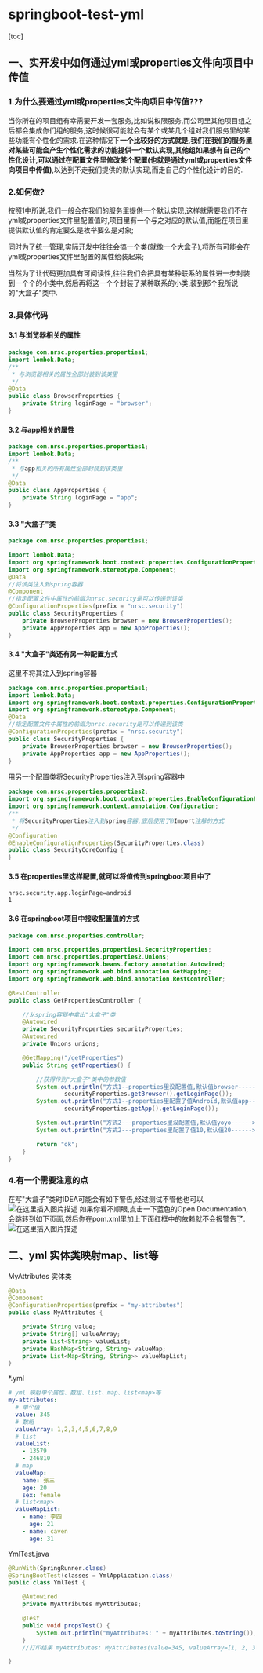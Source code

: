 # springboot-test-yml

[toc]

## 一、实开发中如何通过yml或properties文件向项目中传值

### 1.为什么要通过yml或properties文件向项目中传值???

当你所在的项目组有幸需要开发一套服务,比如说权限服务,而公司里其他项目组之后都会集成你们组的服务,这时候很可能就会有某个或某几个组对我们服务里的某些功能有个性化的需求.在这种情况下**一个比较好的方式就是,我们在我们的服务里对某些可能会产生个性化需求的功能提供一个默认实现,其他组如果想有自己的个性化设计,可以通过在配置文件里修改某个配置(也就是通过yml或properties文件向项目中传值)**,以达到不走我们提供的默认实现,而走自己的个性化设计的目的.

### 2.如何做?

按照1中所说,我们一般会在我们的服务里提供一个默认实现,这样就需要我们不在yml或properties文件里配置值时,项目里有一个与之对应的默认值,而能在项目里提供默认值的肯定要么是枚举要么是对象;

同时为了统一管理,实际开发中往往会搞一个类(就像一个大盒子),将所有可能会在yml或properties文件里配置的属性给装起来;

当然为了让代码更加具有可阅读性,往往我们会把具有某种联系的属性进一步封装到一个个的小类中,然后再将这一个个封装了某种联系的小类,装到那个我所说的"大盒子"类中.

### 3.具体代码

#### 3.1 与浏览器相关的属性

```java
package com.nrsc.properties.properties1;
import lombok.Data;
/**
 * 与浏览器相关的属性全部封装到该类里
 */
@Data
public class BrowserProperties {
    private String loginPage = "browser";
}
```

#### 3.2 与app相关的属性

```java
package com.nrsc.properties.properties1;
import lombok.Data;
/**
 * 与app相关的所有属性全部封装到该类里
 */
@Data
public class AppProperties {
    private String loginPage = "app";
}
```

#### 3.3 "大盒子"类

```java
package com.nrsc.properties.properties1;

import lombok.Data;
import org.springframework.boot.context.properties.ConfigurationProperties;
import org.springframework.stereotype.Component;
@Data
//将该类注入到spring容器
@Component
//指定配置文件中属性的前缀为nrsc.security是可以传递到该类
@ConfigurationProperties(prefix = "nrsc.security")
public class SecurityProperties {
    private BrowserProperties browser = new BrowserProperties();
    private AppProperties app = new AppProperties();
}
```

#### 3.4 "大盒子"类还有另一种配置方式

这里不将其注入到spring容器

```java
package com.nrsc.properties.properties1;
import lombok.Data;
import org.springframework.boot.context.properties.ConfigurationProperties;
import org.springframework.stereotype.Component;
@Data
//指定配置文件中属性的前缀为nrsc.security是可以传递到该类
@ConfigurationProperties(prefix = "nrsc.security")
public class SecurityProperties {
    private BrowserProperties browser = new BrowserProperties();
    private AppProperties app = new AppProperties();
}
```

用另一个配置类将SecurityProperties注入到spring容器中

```java
package com.nrsc.properties.properties2;
import org.springframework.boot.context.properties.EnableConfigurationProperties;
import org.springframework.context.annotation.Configuration;
/**
 * 将SecurityProperties注入到spring容器,底层使用了@Import注解的方式
 */
@Configuration
@EnableConfigurationProperties(SecurityProperties.class)
public class SecurityCoreConfig {
}
```

#### 3.5 在properties里这样配置,就可以将值传到springboot项目中了

```properties
nrsc.security.app.loginPage=android
1
```

#### 3.6 在springboot项目中接收配置值的方式

```java
package com.nrsc.properties.controller;

import com.nrsc.properties.properties1.SecurityProperties;
import com.nrsc.properties.properties2.Unions;
import org.springframework.beans.factory.annotation.Autowired;
import org.springframework.web.bind.annotation.GetMapping;
import org.springframework.web.bind.annotation.RestController;

@RestController
public class GetPropertiesController {

    //从spring容器中拿出"大盒子"类
    @Autowired
    private SecurityProperties securityProperties;
    @Autowired
    private Unions unions;

    @GetMapping("/getProperties")
    public String getProperties() {

        //获得传到"大盒子"类中的参数值
        System.out.println("方式1--properties里没配置值,默认值browser--------->" +
                securityProperties.getBrowser().getLoginPage());
        System.out.println("方式1--properties里配置了值Android,默认值app------>" +
                securityProperties.getApp().getLoginPage());

        System.out.println("方式2---properties里没配置值,默认值yoyo------>"+unions.getPartI().getName());
        System.out.println("方式2---properties里配置了值10,默认值20------>"+unions.getPartII().getAge());

        return "ok";
    }
}
```

### 4.有一个需要注意的点

在写"大盒子"类时IDEA可能会有如下警告,经过测试不管他也可以
![在这里插入图片描述](https://img-blog.csdnimg.cn/20190620224301715.png)
如果你看不顺眼,点击一下蓝色的Open Documentation,会跳转到如下页面,然后你在pom.xml里加上下面红框中的依赖就不会报警告了.
![在这里插入图片描述](https://img-blog.csdnimg.cn/20190620224534174.png?x-oss-process=image/watermark,type_ZmFuZ3poZW5naGVpdGk,shadow_10,text_aHR0cHM6Ly9ibG9nLmNzZG4ubmV0L25yc2MyNzI0MjAxOTk=,size_16,color_FFFFFF,t_70)

## 二、yml 实体类映射map、list等

MyAttributes 实体类

```java
@Data
@Component
@ConfigurationProperties(prefix = "my-attributes")
public class MyAttributes {

    private String value;
    private String[] valueArray;
    private List<String> valueList;
    private HashMap<String, String> valueMap;
    private List<Map<String, String>> valueMapList;
}
```

*.yml

```yml
# yml 映射单个属性、数组、list、map、list<map>等
my-attributes:
  # 单个值
  value: 345
  # 数组
  valueArray: 1,2,3,4,5,6,7,8,9
  # list
  valueList:
    - 13579
    - 246810
  # map
  valueMap:
    name: 张三
    age: 20
    sex: female
  # list<map>
  valueMapList:
    - name: 李四
      age: 21
    - name: caven
      age: 31
```

YmlTest.java

```java
@RunWith(SpringRunner.class)
@SpringBootTest(classes = YmlApplication.class)
public class YmlTest {

    @Autowired
    private MyAttributes myAttributes;

    @Test
    public void propsTest() {
        System.out.println("myAttributes: " + myAttributes.toString());
    }
    //打印结果 myAttributes: MyAttributes(value=345, valueArray=[1, 2, 3, 4, 5, 6, 7, 8, 9], valueList=[13579, 246810], valueMap={name=张三, age=20, sex=female}, valueMapList=[{name=李四, age=21}, {name=caven, age=31}])

}
```

